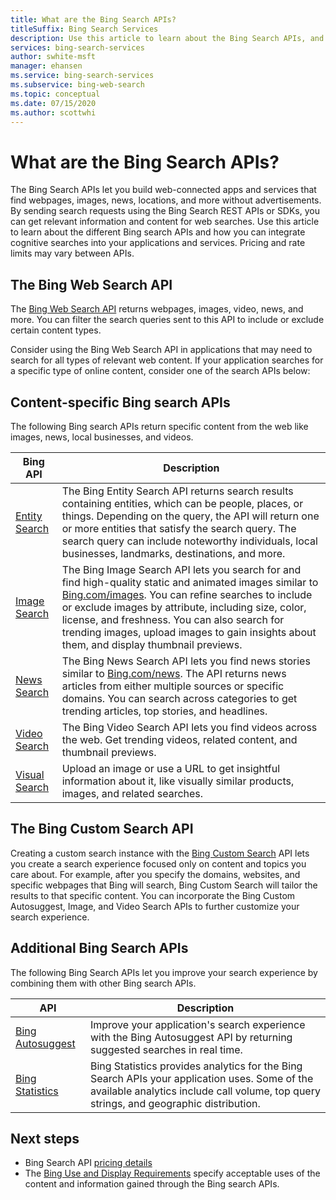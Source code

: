 ```yaml
---
title: What are the Bing Search APIs?
titleSuffix: Bing Search Services
description: Use this article to learn about the Bing Search APIs, and how you can enable cognitive internet searches in your apps and services.  
services: bing-search-services
author: swhite-msft
manager: ehansen
ms.service: bing-search-services
ms.subservice: bing-web-search
ms.topic: conceptual
ms.date: 07/15/2020
ms.author: scottwhi
---
```


# What are the Bing Search APIs?

The Bing Search APIs let you build web-connected apps and services that find webpages, images, news, locations, and more without advertisements. By sending search requests using the Bing Search REST APIs or SDKs, you can get relevant information and content for web searches. Use this article to learn about the different Bing search APIs and how you can integrate cognitive searches into your applications and services. Pricing and rate limits may vary between APIs.

## The Bing Web Search API

The [Bing Web Search API](overview.md) returns webpages, images, video, news, and more. You can filter the search queries sent to this API to include or exclude certain content types.

Consider using the Bing Web Search API in applications that may need to search for all types of relevant web content. If your application searches for a specific type of online content, consider one of the search APIs below:

## Content-specific Bing search APIs

The following Bing search APIs return specific content from the web like images, news, local businesses, and videos.

| Bing API | Description |
| -- | -- |
| [Entity Search](../bing-entity-search/overview.md) | The Bing Entity Search API returns search results containing entities, which can be people, places, or things. Depending on the query, the API will return one or more entities that satisfy the search query. The search query can include noteworthy individuals, local businesses, landmarks, destinations, and more. |
| [Image Search](../bing-image-search/overview.md) | The Bing Image Search API lets you search for and find high-quality static and animated images similar to [Bing.com/images](https://www.Bing.com/images). You can refine searches to include or exclude images by attribute, including size, color, license, and freshness. You can also search for trending images, upload images to gain insights about them, and display thumbnail previews. |
| [News Search](../bing-news-search/overview.md) | The Bing News Search API lets you find news stories similar to [Bing.com/news](https://www.Bing.com/news). The API returns news articles from either multiple sources or specific domains. You can search across categories to get trending articles, top stories, and headlines. |
| [Video Search](../bing-video-search/overview.md) | The Bing Video Search API lets you find videos across the web. Get trending videos, related content, and thumbnail previews. |
| [Visual Search](../bing-visual-search/overview.md) | Upload an image or use a URL to get insightful information about it, like visually similar products, images, and related searches. |

## The Bing Custom Search API

Creating a custom search instance with the [Bing Custom Search](../bing-custom-search/overview.md) API lets you create a search experience focused only on content and topics you care about. For example, after you specify the domains, websites, and specific webpages that Bing will search, Bing Custom Search will tailor the results to that specific content. You can incorporate the Bing Custom Autosuggest, Image, and Video Search APIs to further customize your search experience.

## Additional Bing Search APIs

The following Bing Search APIs let you improve your search experience by combining them with other Bing search APIs.

| API | Description |
| -- | -- |
| [Bing Autosuggest](../bing-autosuggest/overview.md) | Improve your application's search experience with the Bing Autosuggest API by returning suggested searches in real time.  |
| [Bing Statistics](bing-web-stats.md) | Bing Statistics provides analytics for the Bing Search APIs your application uses. Some of the available analytics include call volume, top query strings, and geographic distribution. |

## Next steps

* Bing Search API [pricing details](https://azure.microsoft.com/pricing/details/cognitive-services/search-api/)
* The [Bing Use and Display Requirements](use-display-requirements.md) specify acceptable uses of the content and information gained through the Bing search APIs.
